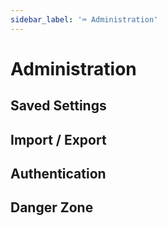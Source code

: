 ```yaml
---
sidebar_label: '⌨️ Administration'
---
```


# Administration

## Saved Settings

## Import / Export

## Authentication

## Danger Zone